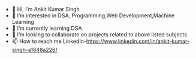 - 👋 Hi, I’m Ankit Kumar Singh
- 👀 I’m interested in DSA, Programming,Web Development,Machine Learning
- 🌱 I’m currently learning DSA
- 💞️ I’m looking to collaborate on projects related to above listed subjects
- 📫 How to reach me 
LinkedIn-https://www.linkedin.com/in/ankit-kumar-singh-a1648a226/


<!---
ankit9958/ankit9958 is a ✨ special ✨ repository because its `README.md` (this file) appears on your GitHub profile.
You can click the Preview link to take a look at your changes.
--->
